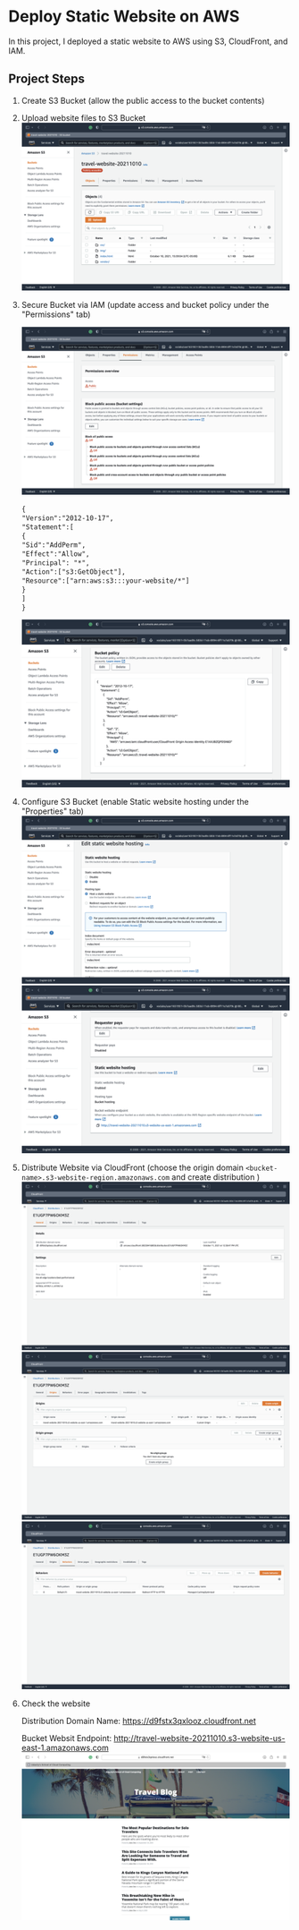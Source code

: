 # Deploy Static Website on AWS

In this project, I deployed a static website to AWS using S3, CloudFront, and IAM.

## Project Steps
1. Create S3 Bucket (allow the public access to the bucket contents)

2. Upload website files to S3 Bucket
    ![](screenshots/0.png)

3. Secure Bucket via IAM (update access and bucket policy under the "Permissions" tab)

    ![](screenshots/1.png)
    ```
    {
    "Version":"2012-10-17",
    "Statement":[
    {
    "Sid":"AddPerm",
    "Effect":"Allow",
    "Principal": "*",
    "Action":["s3:GetObject"],
    "Resource":["arn:aws:s3:::your-website/*"]
    }
    ]
    }
    ```

    ![](screenshots/2.png)

4. Configure S3 Bucket (enable Static website hosting under the "Properties" tab)
    ![](screenshots/3.png)
    ![](screenshots/4.png)

5. Distribute Website via CloudFront (choose the origin domain `<bucket-name>.s3-website-region.amazonaws.com` and create distribution )
    ![](screenshots/5.png)
    ![](screenshots/6.png)
    ![](screenshots/7.png)
6. Check the website

    Distribution Domain Name: https://d9fstx3qxlooz.cloudfront.net

    Bucket Websit Endpoint: http://travel-website-20211010.s3-website-us-east-1.amazonaws.com
    ![](screenshots/8.png)
